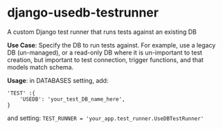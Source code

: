 # django-usedb-testrunner
A custom Django test runner that runs tests against an existing DB

**Use Case**:  Specify the DB to run tests against.   For example, use a legacy DB (un-managed), or a read-only DB where it is un-important to test creation, but important to test connection, trigger functions, and that models match schema.

**Usage**:  in DATABASES setting, add:

    'TEST' :{
        'USEDB': 'your_test_DB_name_here',
    }

and setting:
`TEST_RUNNER = 'your_app.test_runner.UseDBTestRunner' `
